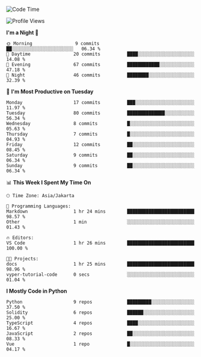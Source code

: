 <!--START_SECTION:waka-->
![Code Time](http://img.shields.io/badge/Code%20Time-1%2C489%20hrs%2054%20mins-blue)

![Profile Views](http://img.shields.io/badge/Profile%20Views-8-blue)

**I'm a Night 🦉** 

```text
🌞 Morning                9 commits           ██░░░░░░░░░░░░░░░░░░░░░░░   06.34 % 
🌆 Daytime                20 commits          ████░░░░░░░░░░░░░░░░░░░░░   14.08 % 
🌃 Evening                67 commits          ████████████░░░░░░░░░░░░░   47.18 % 
🌙 Night                  46 commits          ████████░░░░░░░░░░░░░░░░░   32.39 % 
```
📅 **I'm Most Productive on Tuesday** 

```text
Monday                   17 commits          ███░░░░░░░░░░░░░░░░░░░░░░   11.97 % 
Tuesday                  80 commits          ██████████████░░░░░░░░░░░   56.34 % 
Wednesday                8 commits           █░░░░░░░░░░░░░░░░░░░░░░░░   05.63 % 
Thursday                 7 commits           █░░░░░░░░░░░░░░░░░░░░░░░░   04.93 % 
Friday                   12 commits          ██░░░░░░░░░░░░░░░░░░░░░░░   08.45 % 
Saturday                 9 commits           ██░░░░░░░░░░░░░░░░░░░░░░░   06.34 % 
Sunday                   9 commits           ██░░░░░░░░░░░░░░░░░░░░░░░   06.34 % 
```


📊 **This Week I Spent My Time On** 

```text
🕑︎ Time Zone: Asia/Jakarta

💬 Programming Languages: 
Markdown                 1 hr 24 mins        █████████████████████████   98.57 % 
Other                    1 min               ░░░░░░░░░░░░░░░░░░░░░░░░░   01.43 % 

🔥 Editors: 
VS Code                  1 hr 26 mins        █████████████████████████   100.00 % 

🐱‍💻 Projects: 
docs                     1 hr 25 mins        █████████████████████████   98.96 % 
vyper-tutorial-code      0 secs              ░░░░░░░░░░░░░░░░░░░░░░░░░   01.04 % 
```

**I Mostly Code in Python** 

```text
Python                   9 repos             █████████░░░░░░░░░░░░░░░░   37.50 % 
Solidity                 6 repos             ██████░░░░░░░░░░░░░░░░░░░   25.00 % 
TypeScript               4 repos             ████░░░░░░░░░░░░░░░░░░░░░   16.67 % 
JavaScript               2 repos             ██░░░░░░░░░░░░░░░░░░░░░░░   08.33 % 
Vue                      1 repo              █░░░░░░░░░░░░░░░░░░░░░░░░   04.17 % 
```




<!--END_SECTION:waka-->

